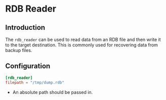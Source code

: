 # RDB Reader

## Introduction

The `rdb_reader` can be used to read data from an RDB file and then write it to the target destination. This is commonly used for recovering data from backup files.

## Configuration

```toml
[rdb_reader]
filepath = "/tmp/dump.rdb"
```

* An absolute path should be passed in.

